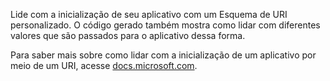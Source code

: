 ﻿Lide com a inicialização de seu aplicativo com um Esquema de URI personalizado. O código gerado também mostra como lidar com diferentes valores que são passados para o aplicativo dessa forma.

Para saber mais sobre como lidar com a inicialização de um aplicativo por meio de um URI, acesse [docs.microsoft.com](https://docs.microsoft.com/en-us/windows/uwp/launch-resume/handle-uri-activation). 
